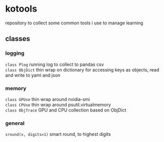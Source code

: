 # kotools
repository to collect some common tools i use to manage learning


## classes
### logging
`class Plog`        running log to collect to pandas csv <br>
`class ObjDict`     thin wrap on dictionary for accessing keys as objects, read and write to yaml and json <br>
### memory
`class GPUse`       thin wrap around nvidia-smi <br>
`class CPUse`       thin wrap around psutil.virtualmemory <br>
`class ObjTrace`    GPU and CPU collection based on ObjDict <br>
### general
`sround(x, digits=1)`     smart round, to highest digits <br>